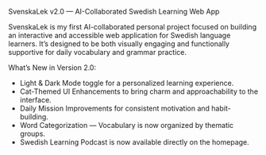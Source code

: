 SvenskaLek v2.0 — AI-Collaborated Swedish Learning Web App

SvenskaLek is my first AI-collaborated personal project focused on building an interactive and accessible web application for Swedish language learners. It’s designed to be both visually engaging and functionally supportive for daily vocabulary and grammar practice.

What’s New in Version 2.0:
* Light & Dark Mode toggle for a personalized learning experience.
* Cat-Themed UI Enhancements to bring charm and approachability to the interface.
* Daily Mission Improvements for consistent motivation and habit-building.
* Word Categorization — Vocabulary is now organized by thematic groups.
* Swedish Learning Podcast is now available directly on the homepage.



